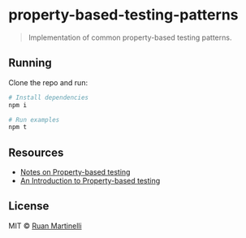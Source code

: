 # property-based-testing-patterns

> Implementation of common property-based testing patterns.

## Running

Clone the repo and run:

```bash
# Install dependencies
npm i

# Run examples
npm t
```

## Resources

- [Notes on Property-based testing](https://www.ruanmartinelli.com/prop-based-testing/)
- [An Introduction to Property-based testing](https://www.slideshare.net/ScottWlaschin/an-introduction-to-property-based-testing)

## License

MIT © [Ruan Martinelli](https://ruanmartinelli.com)
